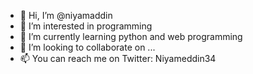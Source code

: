 - 👋 Hi, I’m @niyamaddin
- 👀 I’m interested in programming
- 🌱 I’m currently learning python and web programming
- 💞️ I’m looking to collaborate on ...
- 📫 You can reach me on Twitter: Niyameddin34

<!---
niyamaddin/niyamaddin is a ✨ special ✨ repository because its `README.md` (this file) appears on your GitHub profile.
You can click the Preview link to take a look at your changes.
--->
